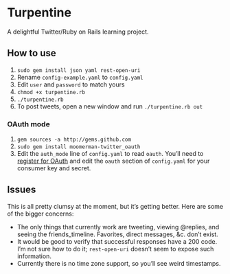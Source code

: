# Turpentine

A delightful Twitter/Ruby on Rails learning project.

## How to use

1. `sudo gem install json yaml rest-open-uri`
1. Rename `config-example.yaml` to `config.yaml`
1. Edit `user` and `password` to match yours
1. `chmod +x turpentine.rb`
1. `./turpentine.rb`
1. To post tweets, open a new window and run `./turpentine.rb out`

### OAuth mode

1. `gem sources -a http://gems.github.com`
1. `sudo gem install moomerman-twitter_oauth`
1. Edit the `auth_mode` line of `config.yaml` to read `oauth`. You’ll need to
[register for OAuth][oareg] and edit the `oauth` section of `config.yaml` for
your consumer key and secret.

 [oareg]: http://twitter.com/oauth_clients/new

## Issues

This is all pretty clumsy at the moment, but it’s getting better. Here are some
of the bigger concerns:

* The only things that currently work are tweeting, viewing @replies, and
seeing the friends_timeline. Favorites, direct messages, &c. don’t exist.
* It would be good to verify that successful responses have a 200 code. I’m not
sure how to do it; `rest-open-uri` doesn’t seem to expose such information.
* Currently there is no time zone support, so you’ll see weird timestamps.
